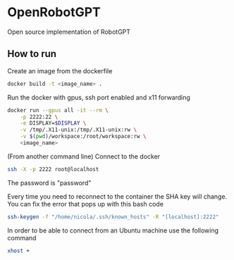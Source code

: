 # OpenRobotGPT
Open source implementation of RobotGPT

## How to run
Create an image from the dockerfile

```bash
docker build -t <image_name> .
```

Run the docker with gpus, ssh port enabled and x11 forwarding
```bash
docker run --gpus all -it --rm \
    -p 2222:22 \
    -e DISPLAY=$DISPLAY \
    -v /tmp/.X11-unix:/tmp/.X11-unix:rw \
    -v $(pwd)/workspace:/root/workspace:rw \
    <image_name>
```

(From another command line) Connect to the docker
```bash
ssh -X -p 2222 root@localhost
```

The password is "password"

Every time you need to reconnect to the container the SHA key will change. You can fix the error that pops up with this bash code
```bash
ssh-keygen -f "/home/nicola/.ssh/known_hosts" -R "[localhost]:2222"
```

In order to be able to connect from an Ubuntu machine use the following command
```bash
xhost +
```